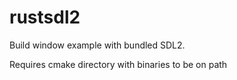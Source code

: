 # rustsdl2

Build window example with bundled SDL2.

Requires cmake directory with binaries to be on path
